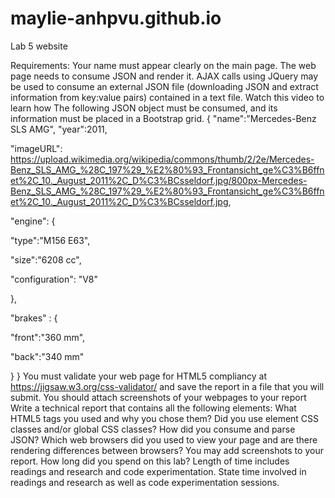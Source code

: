 # maylie-anhpvu.github.io
Lab 5 website

Requirements:
Your name must appear clearly on the main page.
The web page needs to consume JSON and render it. 
AJAX calls using JQuery may be used to consume an external JSON file (downloading JSON and extract information from key:value pairs) contained in a text file.
Watch this video to learn how
The following JSON object must be consumed, and its information must be placed in a Bootstrap grid.
{
"name":"Mercedes-Benz SLS AMG",
"year":2011,

"imageURL": https://upload.wikimedia.org/wikipedia/commons/thumb/2/2e/Mercedes-Benz_SLS_AMG_%28C_197%29_%E2%80%93_Frontansicht_ge%C3%B6ffnet%2C_10._August_2011%2C_D%C3%BCsseldorf.jpg/800px-Mercedes-Benz_SLS_AMG_%28C_197%29_%E2%80%93_Frontansicht_ge%C3%B6ffnet%2C_10._August_2011%2C_D%C3%BCsseldorf.jpg,

"engine": {

"type":"M156 E63",

"size":"6208 cc",

"configuration": "V8"

},

"brakes" : {

"front":"360 mm",

"back":"340 mm"

}
}
You must validate your web page for HTML5 compliancy at https://jigsaw.w3.org/css-validator/ and save the report in a file that you will submit.
You should attach screenshots of your webpages to your report
Write a technical report that contains all the following elements:
What HTML5 tags you used and why you chose them?
Did you use element CSS classes and/or global CSS classes?
How did you consume and parse JSON? 
Which web browsers did you used to view your page and are there rendering differences between browsers?  You may add screenshots to your report.
How long did you spend on this lab?  Length of time includes readings and research and code experimentation.  State time involved in readings and research as well as code experimentation sessions.

